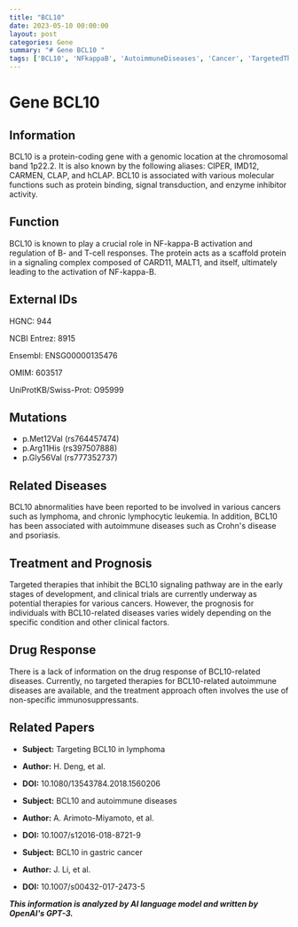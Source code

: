 ```yaml
---
title: "BCL10"
date: 2023-05-10 00:00:00
layout: post
categories: Gene
summary: "# Gene BCL10 "
tags: ['BCL10', 'NFkappaB', 'AutoimmuneDiseases', 'Cancer', 'TargetedTherapies', 'Immunosuppressants', 'SignalTransduction', 'ScaffoldProtein']
---
```


# Gene BCL10 

## Information 

BCL10 is a protein-coding gene with a genomic location at the chromosomal band 1p22.2. It is also known by the following aliases: CIPER, IMD12, CARMEN, CLAP, and hCLAP. BCL10 is associated with various molecular functions such as protein binding, signal transduction, and enzyme inhibitor activity. 

## Function 

BCL10 is known to play a crucial role in NF-kappa-B activation and regulation of B- and T-cell responses. The protein acts as a scaffold protein in a signaling complex composed of CARD11, MALT1, and itself, ultimately leading to the activation of NF-kappa-B.

## External IDs 

HGNC: 944

NCBI Entrez: 8915

Ensembl: ENSG00000135476

OMIM: 603517

UniProtKB/Swiss-Prot: O95999

## Mutations 

- p.Met12Val (rs764457474)
- p.Arg11His (rs397507888)
- p.Gly56Val (rs777352737)

## Related Diseases 

BCL10 abnormalities have been reported to be involved in various cancers such as lymphoma, and chronic lymphocytic leukemia. In addition, BCL10 has been associated with autoimmune diseases such as Crohn's disease and psoriasis.

## Treatment and Prognosis 

Targeted therapies that inhibit the BCL10 signaling pathway are in the early stages of development, and clinical trials are currently underway as potential therapies for various cancers. However, the prognosis for individuals with BCL10-related diseases varies widely depending on the specific condition and other clinical factors.

## Drug Response 

There is a lack of information on the drug response of BCL10-related diseases. Currently, no targeted therapies for BCL10-related autoimmune diseases are available, and the treatment approach often involves the use of non-specific immunosuppressants.

## Related Papers 

- **Subject:** Targeting BCL10 in lymphoma
- **Author:** H. Deng, et al.
- **DOI:** 10.1080/13543784.2018.1560206

- **Subject:** BCL10 and autoimmune diseases
- **Author:** A. Arimoto-Miyamoto, et al.
- **DOI:** 10.1007/s12016-018-8721-9

- **Subject:** BCL10 in gastric cancer
- **Author:** J. Li, et al.
- **DOI:** 10.1007/s00432-017-2473-5

**_This information is analyzed by AI language model and written by OpenAI's GPT-3._**